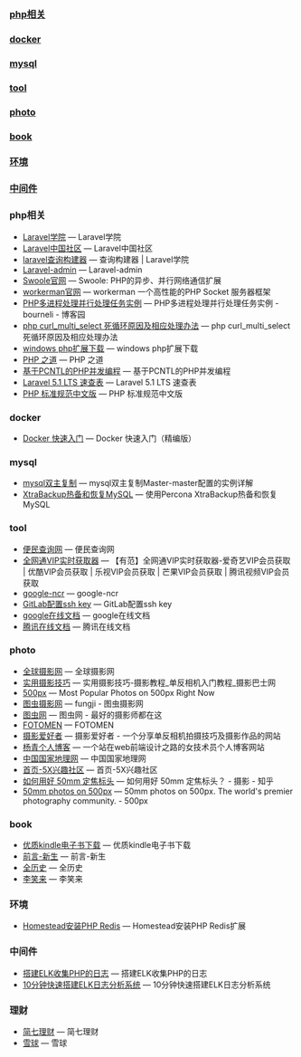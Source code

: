 ### [php相关](#php相关-1)
### [docker](#docker-1)
### [mysql](#mysql-1)
### [tool](#tool-1)
### [photo](#photo-1)
### [book](#book-1)
### [环境](#环境-1)
### [中间件](#中间件-1)

<h3 id='php相关'>php相关</h3>

- [Laravel学院](http://laravelacademy.org/) — Laravel学院
- [Laravel中国社区](http://www.golaravel.com/) — Laravel中国社区
- [laravel查询构建器](http://laravelacademy.org/post/126.html) — 查询构建器 | Laravel学院
- [Laravel-admin](https://laravel-admin.org/docs/zh) — Laravel-admin
- [Swoole官网](http://www.swoole.com/) — Swoole: PHP的异步、并行网络通信扩展
- [workerman官网](http://www.workerman.net/) — workerman 一个高性能的PHP Socket 服务器框架
- [PHP多进程处理并行处理任务实例](http://www.cnblogs.com/bourneli/archive/2012/07/06/2579893.html) — PHP多进程处理并行处理任务实例 - bourneli - 博客园
- [php curl_multi_select 死循环原因及相应处理办法](http://blog.marchtea.com/archives/109) — php curl_multi_select 死循环原因及相应处理办法
- [windows php扩展下载](http://windows.php.net/downloads/pecl/releases/) — windows php扩展下载
- [PHP 之道](http://laravel-china.github.io/php-the-right-way/) — PHP 之道
- [基于PCNTL的PHP并发编程](http://blog.csdn.net/huyanping/article/details/18280839) — 基于PCNTL的PHP并发编程
- [Laravel 5.1 LTS 速查表](https://cs.phphub.org/#Configuration) — Laravel 5.1 LTS 速查表
- [PHP 标准规范中文版](https://psr.phphub.org/) — PHP 标准规范中文版

<h3 id='docker'>docker</h3>

- [Docker 快速入门](http://www.dahouduan.com/2018/08/21/docker-kuai-su-ru-meng/) — Docker 快速入门（精编版）


<h3 id='mysql'>mysql</h3>

- [mysql双主复制](http://www.jbxue.com/article/9705.html) — mysql双主复制Master-master配置的实例详解
- [XtraBackup热备和恢复MySQL](https://willvvv.iteye.com/blog/1544043) — 使用Percona XtraBackup热备和恢复MySQL

<h3 id='tool'>tool</h3>

- [便民查询网](https://www.51240.com/) — 便民查询网
- [全网通VIP实时获取器](http://vip.ufanw.com/) — 【有范】全网通VIP实时获取器-爱奇艺VIP会员获取 | 优酷VIP会员获取 | 乐视VIP会员获取 | 芒果VIP会员获取 | 腾讯视频VIP会员获取
- [google-ncr](http://www.google.com/ncr) — google-ncr
- [GitLab配置ssh key](https://www.cnblogs.com/hafiz/p/8146324.html) — GitLab配置ssh key
- [google在线文档](https://docs.google.com/spreadsheets/u/0/) — google在线文档
- [腾讯在线文档](https://docs.qq.com/desktop/) — 腾讯在线文档


<h3 id='photo'>photo</h3>

- [全球摄影网](http://www.g-photography.net/) — 全球摄影网
- [实用摄影技巧](http://www.fsbus.com/) — 实用摄影技巧-摄影教程_单反相机入门教程_摄影巴士网
- [500px](https://500px.com/popular) — Most Popular Photos on 500px Right Now
- [图虫摄影网](https://fungji.tuchong.com/) — fungji - 图虫摄影网
- [图虫网](https://tuchong.com/) — 图虫网 - 最好的摄影师都在这
- [FOTOMEN](http://fotomen.cn/) — FOTOMEN
- [摄影爱好者](http://www.sy2017.com/) — 摄影爱好者 - 一个分享单反相机拍摄技巧及摄影作品的网站
- [杨青个人博客](http://www.yangqq.com/) — 一个站在web前端设计之路的女技术员个人博客网站
- [中国国家地理网](http://www.dili360.com/) — 中国国家地理网
- [首页-5X兴趣社区](http://www.xxxxxbbs.com/index) — 首页-5X兴趣社区
- [如何用好 50mm 定焦标头](http://www.zhihu.com/question/22073785) — 如何用好 50mm 定焦标头？ - 摄影 - 知乎
- [50mm photos on 500px](https://500px.com/search?q=50mm) — 50mm photos on 500px. The world's premier photography community. - 500px


<h3 id='book'>book</h3>

- [优质kindle电子书下载](https://sobooks.cc/) — 优质kindle电子书下载
- [前言-新生](https://b.xinshengdaxue.com/) — 前言-新生
- [全历史](https://www.allhistory.com/?utm_source=wechat_session&utm_medium=social&utm_oi=615287332660711424) — 全历史
- [李笑来](https://legacy.gitbook.com/@xiaolai) — 李笑来



<h3 id='环境'>环境</h3>

- [Homestead安装PHP Redis](https://segmentfault.com/a/1190000016606114) — Homestead安装PHP Redis扩展


<h3 id='中间件'>中间件</h3>

- [搭建ELK收集PHP的日志](https://www.cnblogs.com/zhaijunming5/p/6639553.html) — 搭建ELK收集PHP的日志
- [10分钟快速搭建ELK日志分析系统](http://www.10tiao.com/html/728/201805/2653356031/3.html) — 10分钟快速搭建ELK日志分析系统


<h3 id='理财'>理财</h3>

- [简七理财](http://jane7.com/) — 简七理财
- [雪球](https://xueqiu.com/) — 雪球



